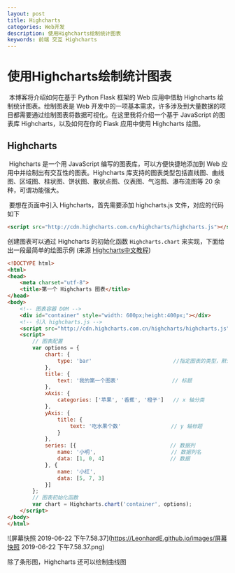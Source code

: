 ```yaml
---
layout: post
title: Highcharts
categories: Web开发
description: 使用Highcharts绘制统计图表
keywords: 前端 交互 Highcharts
---
```


# 使用Highcharts绘制统计图表

​	本博客将介绍如何在基于 Python Flask 框架的 Web 应用中借助 Highcharts 绘制统计图表。绘制图表是 Web 开发中的一项基本需求，许多涉及到大量数据的项目都需要通过绘制图表将数据可视化。在这里我将介绍一个基于 JavaScript 的图表库 Highcharts，以及如何在你的 Flask 应用中使用 Highcharts 绘图。

## Highcharts

​	Highcharts 是一个用 JavaScript 编写的图表库，可以方便快捷地添加到 Web 应用中并绘制出有交互性的图表。Highcharts 库支持的图表类型包括直线图、曲线图、区域图、柱状图、饼状图、散状点图、仪表图、气泡图、瀑布流图等 20 余种，可谓功能强大。

​	要想在页面中引入 Highcharts，首先需要添加 highcharts.js 文件，对应的代码如下

```html
<script src="http://cdn.highcharts.com.cn/highcharts/highcharts.js"></script>
```

创建图表可以通过 Highcharts 的初始化函数 ```Highcharts.chart``` 来实现，下面给出一段最简单的绘图示例 (来源 [Highcharts中文教程](https://www.highcharts.com.cn/docs/start-helloworld))

```html
<!DOCTYPE html>
<html>
<head>
    <meta charset="utf-8">
    <title>第一个 Highcharts 图表</title>
</head>
<body>
    <!-- 图表容器 DOM -->
    <div id="container" style="width: 600px;height:400px;"></div>
    <!-- 引入 highcharts.js -->
    <script src="http://cdn.highcharts.com.cn/highcharts/highcharts.js"></script>
    <script>
        // 图表配置
        var options = {
            chart: {
                type: 'bar'                          //指定图表的类型，默认是折线图（line）
            },
            title: {
                text: '我的第一个图表'                 // 标题
            },
            xAxis: {
                categories: ['苹果', '香蕉', '橙子']   // x 轴分类
            },
            yAxis: {
                title: {
                    text: '吃水果个数'                // y 轴标题
                }
            },
            series: [{                              // 数据列
                name: '小明',                        // 数据列名
                data: [1, 0, 4]                     // 数据
            }, {
                name: '小红',
                data: [5, 7, 3]
            }]
        };
        // 图表初始化函数
        var chart = Highcharts.chart('container', options);
    </script>
</body>
</html>
```

![屏幕快照 2019-06-22 下午7.58.37](https://LeonhardE.github.io/images/屏幕快照 2019-06-22 下午7.58.37.png)

除了条形图，Highcharts 还可以绘制曲线图